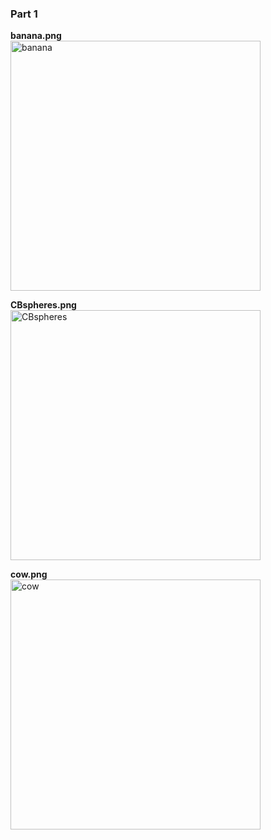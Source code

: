 ### Part 1

**banana.png**  
<img src="/assets/Part%201/banana.png" alt="banana" width="400"/>

**CBspheres.png**  
<img src="/assets/Part%201/CBspheres.png" alt="CBspheres" width="400"/>

**cow.png**  
<img src="/assets/Part%201/cow.png" alt="cow" width="400"/>
